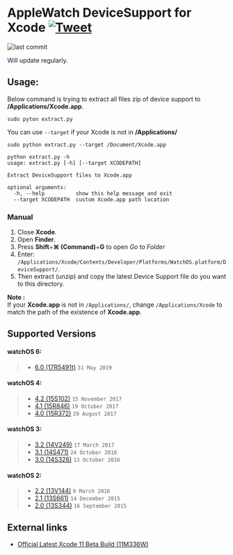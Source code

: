 # AppleWatch DeviceSupport for Xcode [![Tweet](https://img.shields.io/twitter/url/http/shields.io.svg?style=social)](https://twitter.com/intent/tweet?text=Check%20out%20Xcode-watchOS-DeviceSupport%20on%20GitHub&url=https://github.com/isatria/Xcode-watchOS-DeviceSupport)

![last commit](https://img.shields.io/github/last-commit/isatria/Xcode-watchOS-DeviceSupport.svg)


Will update regularly.

## Usage: ##
Below command is trying to extract all files zip of device support to **/Applications/Xcode.app**.

```pyton
sudo pyton extract.py
```

You can use `--target` if your Xcode is not in **/Applications/**

```pyton
sudo python extract.py --target /Document/Xcode.app
```

```
python extract.py -h
usage: extract.py [-h] [--target XCODEPATH]

Extract DeviceSupport files to Xcode.app

optional arguments:
  -h, --help          show this help message and exit
  --target XCODEPATH  custom Xcode.app path location
```
### Manual ###
1. Close **Xcode**.
2. Open **Finder**.
3. Press **Shift**+**⌘ (Command)**+**G** to open *Go to Folder*
4. Enter: `/Applications/Xcode/Contents/Developer/Platforms/WatchOS.platform/DeviceSupport/`.
5. Then extract (unzip) and copy the latest Device Support file do you want to this directory.

**Note :**  
If your **Xcode.app** is not in `/Applications/`, change `/Applications/Xcode` to match the path of the existence of **Xcode.app**.

## Supported Versions ##
#### watchOS 6: ####
> * [6.0 (17R5491t)](https://github.com/isatria/Xcode-watchOS-DeviceSupport/raw/master/src/6.0.zip) `31 May 2019`

#### watchOS 4: ####
> * [4.2 (15S102)](https://github.com/isatria/Xcode-watchOS-DeviceSupport/raw/master/src/4.2.zip) `15 November 2017`
> * [4.1 (15R846)](https://github.com/isatria/Xcode-watchOS-DeviceSupport/raw/master/src/4.1.zip) `19 October 2017`
> * [4.0 (15R372)](https://github.com/isatria/Xcode-watchOS-DeviceSupport/raw/master/src/4.0.zip) `29 August 2017`

#### watchOS 3: ####
> * [3.2 (14V249)](https://github.com/isatria/Xcode-watchOS-DeviceSupport/raw/master/src/3.2.zip) `17 March 2017`
> * [3.1 (14S471)](https://github.com/isatria/Xcode-watchOS-DeviceSupport/raw/master/src/3.1.zip) `24 October 2016`
> * [3.0 (14S326)](https://github.com/isatria/Xcode-watchOS-DeviceSupport/raw/master/src/3.0.zip) `13 October 2016`

#### watchOS 2: ####
> * [2.2 (13V144)](https://github.com/isatria/Xcode-watchOS-DeviceSupport/raw/master/src/2.2.zip) `9 March 2016`
> * [2.1 (13S661)](https://github.com/isatria/Xcode-watchOS-DeviceSupport/raw/master/src/2.1.zip) `14 December 2015`
> * [2.0 (13S344)](https://github.com/isatria/Xcode-watchOS-DeviceSupport/raw/master/src/2.0.zip) `16 September 2015`

## External links ##
* [Official Latest Xcode 11 Beta Build (11M336W)](https://developer.apple.com/services-account/download?path=/WWDC_2019/Xcode_11_Beta/Xcode_11_Beta.xip)

